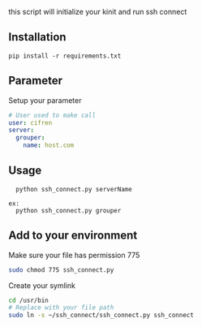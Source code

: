 this script will initialize your kinit and run ssh connect

## Installation

``` shell
pip install -r requirements.txt
```

## Parameter

Setup your parameter

``` yaml
# User used to make call
user: cifren
server:
  grouper:
    name: host.com
```

## Usage

```
  python ssh_connect.py serverName

ex:
  python ssh_connect.py grouper
```

## Add to your environment

Make sure your file has permission 775

``` bash
sudo chmod 775 ssh_connect.py
```

Create your symlink

``` bash
cd /usr/bin
# Replace with your file path
sudo ln -s ~/ssh_connect/ssh_connect.py ssh_connect
```
